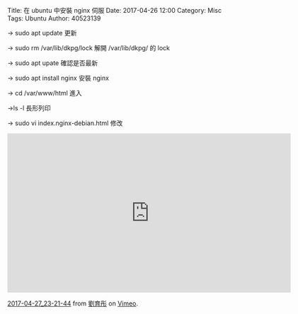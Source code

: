 Title: 在 ubuntu 中安裝 nginx 伺服
Date: 2017-04-26 12:00
Category: Misc
Tags: Ubuntu
Author: 40523139

<!-- PELICAN_END_SUMMARY -->

-> sudo apt update 更新

-> sudo rm /var/lib/dkpg/lock 解開 /var/lib/dkpg/ 的 lock

-> sudo apt upate 確認是否最新

-> sudo apt install nginx 安裝 nginx

-> cd /var/www/html 進入

->ls -l 長形列印

-> sudo vi index.nginx-debian.html 修改

<iframe src="https://player.vimeo.com/video/215033333" width="640" height="360" frameborder="0" webkitallowfullscreen mozallowfullscreen allowfullscreen></iframe>
<p><a href="https://vimeo.com/215033333">2017-04-27_23-21-44</a> from <a href="https://vimeo.com/user58915964">劉育彤</a> on <a href="https://vimeo.com">Vimeo</a>.</p>
